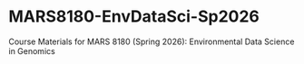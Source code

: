 # MARS8180-EnvDataSci-Sp2026
Course Materials for MARS 8180 (Spring 2026): Environmental Data Science in Genomics
